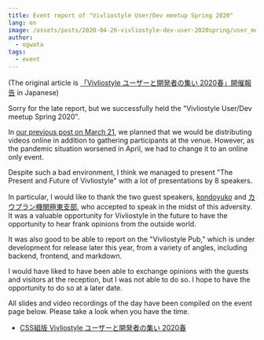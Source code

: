 ```yaml
---
title: Event report of "Vivliostyle User/Dev meetup Spring 2020"
lang: en
image: /assets/posts/2020-04-26-vivliostyle-dev-user-2020spring/user_meetup_1200x630.png
author:
  - ogwata
tags:
  - event
---
```

(The original article is [「Vivliostyle ユーザーと開発者の集い 2020春」開催報告](https://vivliostyle.org/ja/blog/2020/04/26/vivliostyle-dev-user-2020spring/) in Japanese)

Sorry for the late report, but we successfully held the "Vivliostyle User/Dev meetup Spring 2020".

In [our previous post on March 21](https://vivliostyle.org/blog/2020/03/21/We-will-hold-Vivliostyle-User-and-Developer-Gathering-Spring-2020/), we planned that we would be distributing videos online in addition to gathering participants at the venue. However, as the pandemic situation worsened in April, we had to change it to an online only event.

Despite such a bad environment, I think we managed to present "The Present and Future of Vivliostyle" with a lot of presentations by 8 speakers.

In particular, I would like to thank the two guest speakers, [kondoyuko](https://twitter.com/kondoyuko) and [カウプラン機関極東支部](https://twitter.com/_kauplan), who accepted to speak in the midst of this adversity. It was a valuable opportunity for Vivliostyle in the future to have the opportunity to hear frank opinions from the outside world.

It was also good to be able to report on the "Vivliostyle Pub," which is under development for release later this year, from a variety of angles, including backend, frontend, and markdown.

I would have liked to have been able to exchange opinions with the guests and visitors at the reception, but I was not able to do so. I hope to have the opportunity to do so at a later date.

All slides and video recordings of the day have been compiled on the event page below. Please take a look when you have the time.

- [CSS組版 Vivliostyle ユーザーと開発者の集い 2020春](https://vivliostyle.connpass.com/event/170939/presentation/)
